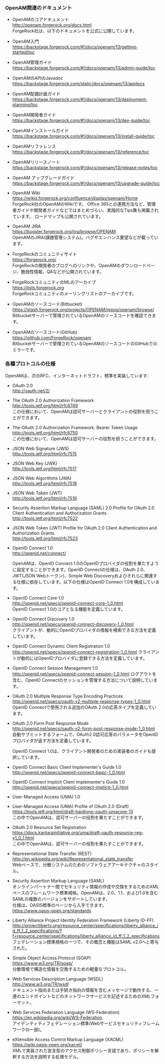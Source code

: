 ### OpenAM関連のドキュメント

- OpenAMのコアドキュメント  
http://openam.forgerock.org/docs.html    
ForgeRock社は、以下のドキュメントを公式に公開しています。

 - OpenAM入門    
https://backstage.forgerock.com/#!/docs/openam/13/getting-started/toc

 - OpenAM管理ガイド  
https://backstage.forgerock.com/#!/docs/openam/13/admin-guide/toc
 
 - OpenAMのAPIのJavadoc  
https://backstage.forgerock.com/static/docs/openam/13/apidocs

 - OpenAM配備計画ガイド  
https://backstage.forgerock.com/#!/docs/openam/13/deployment-planning/toc

 - OpenAM開発者ガイド  
https://backstage.forgerock.com/#!/docs/openam/13/dev-guide/toc

 - OpenAMインストールガイド  
https://backstage.forgerock.com/#!/docs/openam/13/install-guide/toc

 - OpenAMリファレンス  
https://backstage.forgerock.com/#!/docs/openam/13/reference/toc

 - OpenAMリリースノート  
https://backstage.forgerock.com/#!/docs/openam/13/release-notes/toc

 - OpenAM アップグレードガイド  
https://backstage.forgerock.com/#!/docs/openam/13/upgrade-guide/toc

- OpenAM Wiki  
https://wikis.forgerock.org/confluence/display/openam/Home  
ForgeRock社のOpenAMのWikiです。
Office 365との連携方法など、管理者ガイドや開発者ガイドなどではまとめづらい、実践的なTips集も掲載されています。
ロードマップも公開されています。

- OpenAM JIRA  
https://bugster.forgerock.org/jira/browse/OPENAM  
OpenAMのJIRA(課題管理システム)。バグやエンハンス要望などが載っています。

- ForgeRockのコミュニティサイト  
https://forgerock.org/  
ForgeRockの開発者のブログへのリンクや、OpenAMのダウンロードページ、脆弱性情報、QAなどが公開されています。

- ForgeRockコミュニティのMLのアーカイブ  
https://lists.forgerock.org  
ForgeRockコミュニティのメーリングリストのアーカイブです。

- OpenAMのソースコード(Bitbucket)  
https://stash.forgerock.org/projects/OPENAM/repos/openam/browse/  
Bitbucketサーバーで管理されているOpenAMのソースコードを確認できます。

- OpenAMのソースコード(GitHub)  
https://github.com/ForgeRock/openam  
Bitbucketサーバーで管理されているOpenAMのソースコードのGitHubでのミラーです。

### 各種プロトコルの仕様

OpenAMは、次のRFC、インターネットドラフト、標準を実装しています:

- OAuth 2.0  
  http://oauth.net/2/

 - The OAuth 2.0 Authorization Framework  
   http://tools.ietf.org/html/rfc6749  
   この仕様において、OpenAMは認可サーバーとクライアントの役割を担うことができます。

 - The OAuth 2.0 Authorization Framework: Bearer Token Usage  
   http://tools.ietf.org/html/rfc6750  
   この仕様において、OpenAMは認可サーバーの役割を担うことができます。

 - JSON Web Signature (JWS)  
   http://tools.ietf.org/html/rfc7515

 - JSON Web Key (JWK)  
   http://tools.ietf.org/html/rfc7517

 - JSON Web Algorithms (JWA)  
   http://tools.ietf.org/html/rfc7518

 - JSON Web Token (JWT)  
   http://tools.ietf.org/html/rfc7519

 - Security Assertion Markup Language (SAML) 2.0 Profile for OAuth 2.0 Client Authentication and Authorization Grants.  
   http://tools.ietf.org/html/rfc7522

 - JSON Web Token (JWT) Profile for OAuth 2.0 Client Authentication and Authorization Grants.  
   http://tools.ietf.org/html/rfc7523

- OpenID Connect 1.0  
  http://openid.net/connect/

    OpenAMは、OpenID Connect 1.0のOpenIDプロバイダの役割を果たすように設定することができます。OpenID Connectの仕様は、OAuth 2.0、JWT(JSON Webトークン)、Simple Web Discoveryおよびそれらに関連する仕様に依存しています。以下の仕様はOpenID Connect 1.0を構成しています。

 - OpenID Connect Core 1.0  
   http://openid.net/specs/openid-connect-core-1_0.html  
   OpenID Connect 1.0のコアとなる機能を定義しています。

 - OpenID Connect Discovery 1.0  
   http://openid.net/specs/openid-connect-discovery-1_0.html  
   クライアントが、動的にOpenIDプロバイダの情報を検索できる方法を定義しています。

 - OpenID Connect Dynamic Client Registration 1.0  
   http://openid.net/specs/openid-connect-registration-1_0.html 
   クライアントが動的にはOpenIDプロバイダに登録できる方法を定義しています。

 - OpenID Connect Session Management 1.0  
   http://openid.net/specs/openid-connect-session-1_0.html 
   ログアウトを含む、OpenID Connectのセッションを管理する方法について説明しています。

 - OAuth 2.0 Multiple Response Type Encoding Practices  
   http://openid.net/specs/oauth-v2-multiple-response-types-1_0.html  
   OpenID Connectで使用される追加のOAuth 2.0の応答タイプを定義しています。

 - OAuth 2.0 Form Post Response Mode  
   http://openid.net/specs/oauth-v2-form-post-response-mode-1_0.html  
   自動サブミットするフォームで、OAuth2.0認可応答のパラメータをOpenIDプロバイダが返す方法を定義しています。

   OpenID Connect 1.0は、クライアント開発者のための実装者のガイドも提供しています。

 - OpenID Connect Basic Client Implementer's Guide 1.0  
   http://openid.net/specs/openid-connect-basic-1_0.html
   
 - OpenID Connect Implicit Client Implementer's Guide 1.0  
   http://openid.net/specs/openid-connect-implicit-1_0.html

- User-Managed Access (UMA) 1.0

 - User-Managed Access (UMA) Profile of OAuth 2.0 (Draft)  
   https://tools.ietf.org/html/draft-hardjono-oauth-umacore-13  
   この中でOpenAMは、認可サーバーの役割を果たすことができます。
   
 - OAuth 2.0 Resource Set Registration  
   https://docs.kantarainitiative.org/uma/draft-oauth-resource-reg-v1_0_1.html  
   この中でOpenAMは、認可サーバーの役割を果たすことができます。

- Representational State Transfer (REST)  
  http://en.wikipedia.org/wiki/Representational_state_transfer  
  Webベースで、分散システムのためのソフトウェアアーキテクチャのスタイル。

- Security Assertion Markup Language (SAML)  
  オンラインパートナー間でセキュリティ情報の作成や交換をするためのXMLベースのフレームワーク標準規格。OpenAMは、2.0、1.1、および1.0を含むSAMLの複数のバージョンをサポートしています。  
  仕様は、OASIS標準のページから入手できます。  
  https://www.oasis-open.org/standards

- Liberty Alliance Project Identity Federation Framework (Liberty ID-FF)  
  http://projectliberty.org/resource_center/specifications/liberty_alliance_id_ff_1_2_specifications/?f=resource_center/specifications/liberty_alliance_id_ff_1_2_specifications  
  フェデレーション標準規格の一つで、その概念と機能はSAML v2.0へと寄与された。

- Simple Object Access Protocol (SOAP)  
  https://www.w3.org/TR/soap/  
  分散環境で構造化情報を交換するための軽量なプロトコル。

- Web Services Description Language (WSDL)  
  http://www.w3.org/TR/wsdl  
  ドキュメント指向または手続き指向の情報を含むメッセージで動作する、一連のエンドポイントなどのネットワークサービスを記述するためのXMLフォーマット。

- Web Services Federation Language (WS-Federation)  
  https://en.wikipedia.org/wiki/WS-Federation  
  アイデンティティフェデレーション標準(Webサービスセキュリティフレームワークの一部)。

- eXtensible Access Control Markup Language (XACML)  
  https://wiki.oasis-open.org/xacml/  
  XMLで実装された宣言型のアクセス制御ポリシー言語であり、ポリシーを解釈する方法を説明する処理モデル。
